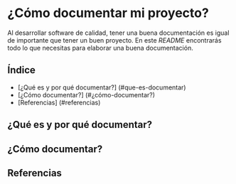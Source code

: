 # ¿Cómo documentar mi proyecto?
Al desarrollar software de calidad, tener una buena documentación es igual de importante que tener un buen proyecto. En este *README* encontrarás todo lo que necesitas para elaborar una buena documentación.

## Índice
* [¿Qué es y por qué documentar?] (#que-es-documentar)
* [¿Cómo documentar?] (#¿cómo-documentar?)
* [Referencias] (#referencias)

## ¿Qué es y por qué documentar?

## ¿Cómo documentar?

## Referencias 



